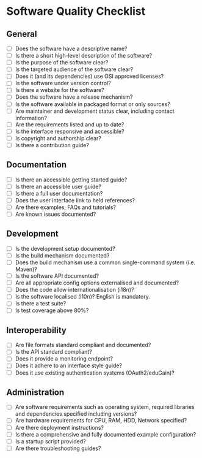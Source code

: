 # Software Quality Checklist

## General

- [ ] Does the software have a descriptive name?
- [ ] Is there a short high-level description of the software?
- [ ] Is the purpose of the software clear?
- [ ] Is the targeted audience of the software clear?
- [ ] Does it (and its dependencies) use OSI approved licenses?
- [ ] Is the software under version control?
- [ ] Is there a website for the software?
- [ ] Does the software have a release mechanism?
- [ ] Is the software available in packaged format or only sources?
- [ ] Are maintainer and development status clear, including contact information?
- [ ] Are the requirements listed and up to date?
- [ ] Is the interface responsive and accessible?
- [ ] Is copyright and authorship clear?
- [ ] Is there a contribution guide?

## Documentation

- [ ] Is there an accessible getting started guide?
- [ ] Is there an accessible user guide?
- [ ] Is there a full user documentation?
- [ ] Does the user interface link to held references?
- [ ] Are there examples, FAQs and tutorials?
- [ ] Are known issues documented?

## Development

- [ ] Is the development setup documented?
- [ ] Is the build mechanism documented?
- [ ] Does the build mechanism use a common single-command system (i.e. Maven)?
- [ ] Is the software API documented?
- [ ] Are all appropriate config options externalised and documented?
- [ ] Does the code allow internationalisation (i18n)?
- [ ] Is the software localised (l10n)? English is mandatory.
- [ ] Is there a test suite?
- [ ] Is test coverage above 80%?

## Interoperability

- [ ] Are file formats standard compliant and documented?
- [ ] Is the API standard compliant?
- [ ] Does it provide a monitoring endpoint?
- [ ] Does it adhere to an interface style guide?
- [ ] Does it use existing authentication systems (OAuth2/eduGain)?

## Administration

- [ ] Are software requirements such as operating system, required libraries and dependencies specified including versions?
- [ ] Are hardware requirements for CPU, RAM, HDD, Network specified?
- [ ] Are there deployment instructions?
- [ ] Is there a comprehensive and fully documented example configuration?
- [ ] Is a startup script provided?
- [ ] Are there troubleshooting guides?
